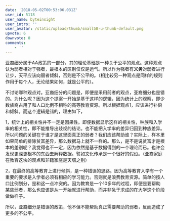 ```yaml
---
date: '2018-05-02T00:53:06.031Z'
user_id: 5118
user_name: byteinsight
user_intro: ''
user_avatar: /static/upload/thumb/small50-u-thumb-default.png
upvote: 6
downvote: 0
comments:
    - ''
---
```


亚裔细分属于AA政策的一部分，其的理论基础是一种关于公平的观点。这种观点认为弱者相对于强者，最根本的区别仅仅是运气。所以作为强者有**义务**对弱者进行让步，天平应该向弱者倾斜，否则是不公平的。（相比较另一种观点是同样的规则作用于每个人，无论结果如何，就是公平的）。

不讨论哪种观点对。亚裔细分的问题是，即便是采用前者的观点，亚裔细分也是错的。为什么呢？因为这个提案一开始是基于这样的逻辑，因为统计上的观察，即少数族裔占用了和人口比例不相称的高等教育资源。所以根据观点1，应该进行补偿和倾斜。而这个逻辑是错的，理由如下，

1，统计上的相关性并不一定是因果性。即便数据显示这样的相关性，种族和入学率的相关性，即不能推导出歧视的结论。也不能把入学率的差异归因到种族差异。所以问题的关键在于谁才是这里面真正的弱者？我们应该帮助谁？实际上，样本里如果简单的排除贫富差异，那么数据马上就不一样的。那么，是不是说贫富才是根本的差别呢？我觉得也不一定，因为依然是基于数据得到的一个理论而已。也许会发现更深更根本的东西去解释数据。譬如文化传承是一个很好的假设。（亚裔家庭在教育这块的观点和非籍家庭是天壤之别）

2，在最终的高等教育上进行倾斜，是一种错误的思路。因为高等教育入学有一个重要的要求是入学者必须有相应的学习能力。否则就是浪费教育资源。简单的按人口比例划分，是和这一点冲突的。因为教育是一个10多年的过程，即便是要帮助某些弱者，那么也应该是从一开始就进行帮助，而并非急于求成的在大学这个阶段做做样子。

  

所以，亚裔细分是错误的政策，他不但不能帮助真正需要帮助的弱者，反而造成了更多的不公平。
